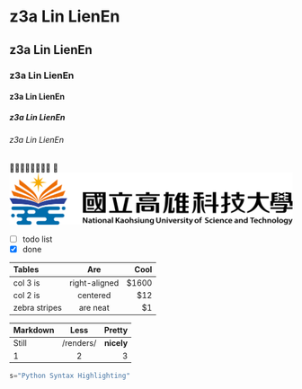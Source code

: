 # z3a Lin LienEn
## z3a Lin LienEn
### z3a Lin LienEn
#### z3a Lin LienEn
##### z3a Lin LienEn
###### z3a Lin LienEn
💩💩💩💩💩💩💩💩 
💩
![nkust](nkust.png "nkust")
- [ ] todo list
- [x] done

| Tables        | Are           | Cool       |
| :------------ | :-----------: | ----------:|
| col 3 is      | right-aligned |      $1600 |
| col 2 is      | centered      |        $12 |
| zebra stripes | are neat      |         $1 |


| Markdown      | Less          | Pretty      |
| :------------ | :-----------: | -----------:|
| Still         | /renders/     |  **nicely** |
| 1             | 2             | 3           |


```python
s="Python Syntax Highlighting"
